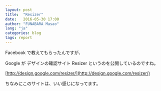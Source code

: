 ```yaml
---
layout: post
title:  "Resizer"
date:   2016-05-30 17:00
author: "FUNABARA Masao"
lang: "ja"
categories: blog
tags: report
---
```


Facebook で教えてもらったんですが、

Google が デザインの確認サイト Resizer というのを公開しているのですね。

[http://design.google.com/resizer/](http://design.google.com/resizer/)

ちなみにこのサイトは、いい感じになってます。

